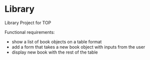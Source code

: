 # Library
Library Project for TOP

Functional requirements:
-  show a list of book objects on a table format
-  add a form that takes a new book object with inputs from the user
-  display new book with the rest of the table
